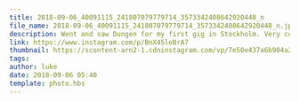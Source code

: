 ```yaml
---
title: 2018-09-06_40091115_241807079779714_3573342408642920448_n
file_name: 2018-09-06_40091115_241807079779714_3573342408642920448_n.jpg
description: Went and saw Dungen for my first gig in Stockholm. Very cool venue!
link: https://www.instagram.com/p/BnX45loBrA7
thumbnail: https://scontent-arn2-1.cdninstagram.com/vp/7e50e437a6b904a21b06aa43831142e9/5C350E2F/t51.2885-15/sh0.08/e35/s640x640/40091115_241807079779714_3573342408642920448_n.jpg?ig_cache_key=MTg2MjIwNzIxODk1NTc1OTY3NQ%3D%3D.2
tags: 
author: luke
date: 2018-09-06 05:40
template: photo.hbs
---
```

